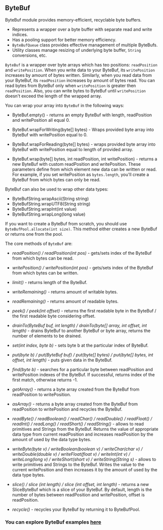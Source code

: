 ## ByteBuf

ByteBuf module provides memory-efficient, recyclable byte buffers.

* Represents a wrapper over a byte buffer with separate read and write indices.
* Has a pooling support for better memory efficiency.
* `ByteBufQueue` class provides effective management of multiple ByteBufs.
* Utility classes manage resizing of underlying byte buffer, `String` conversions, etc.

`ByteBuf` is a wrapper over byte arrays which has teo positions: `readPosition` and `writePosition`. When you write data 
to your ByteBuf, its `writePosition` increases by amount of bytes written. Similarly, when you read data from your ByteBuf,
its `readPosition` increases by amount of bytes read. You can read bytes from ByteBuf only when `writePosition` is greater 
then `readPosition`. Also, you can write bytes to ByteBuf until `writePosition` doesn't exceed the length of the wrapped 
array.

You can wrap your array into `ByteBuf` in the following ways:

* ByteBuf.empty() - returns an empty ByteBuf with length, readPosition and writePosition all equal 0.

* ByteBuf.wrapForWriting(byte[] bytes) - Wraps provided byte array into ByteBuf with writePosition equal to 0.

* ByteBuf.wrapForReading(byte[] bytes) - wraps provided byte array into ByteBuf with writePosition equal to length of 
provided array.

* ByteBuf.wrap(byte[] bytes, int readPosition, int writePosition) - returns a new ByteBuf with custom readPosition and 
writePosition. These parameters define from which element new data can be written or read. For example, if you set 
writePosition as `bytes.length`, you'll create a ByteBuf from which bytes can only be read.

ByteBuf can also be used to wrap other data types:
* ByteBufString.wrapAscii(String string)
* ByteBufString.wrapUTF8(String string)
* ByteBufString.wrapInt(int value)
* ByteBufString.wrapLong(long value)

If you want to create a ByteBuf from scratch, you should use `ByteBufPool.allocate(int size)`. This method either creates 
a new ByteBuf or returns one from the pool.

The core methods of `ByteBuf` are:

* *readPosition() / readPosition(int pos)* - gets/sets index of the ByteBuf from which bytes can be read.

* *writePosition() / writePosition(int pos)* - gets/sets index of the ByteBuf from which bytes can be written.

* *limit()* - returns length of the ByteBuf.

* *writeRemaining()* - returns amount of writable bytes.

* *readRemaining()* - returns amount of readable bytes.

* *peek() / peek(int offset)* - returns the first readable byte in the ByteBuf / the first readable byte considering offset.

* *drainTo(ByteBuf buf, int length) / drainTo(byte[] array, int offset, int length)* - drains ByteBuf to another ByteBuf 
or byte array, returns the number of elements to be drained.

* *set(int index, byte b)* - sets byte b at the particular index of ByteBuf.

* *put(byte b) / put(ByteBuf buf) / put(byte[] bytes) / put(byte[] bytes, int offset, int length)* - puts given data in 
the ByteBuf.

* *find(byte b)* - searches for a particular byte between readPosition and writePosition indexes of the ByteBuf. If 
successful, returns index of the first match, otherwise returns -1.

* *getArray()* - returns a byte array created from the ByteBuf from readPosition to writePosition.

* *asArray()* - returns a byte array created from the ByteBuf from readPosition to writePosition and recycles the ByteBuf.

* *readByte() / readBoolean() / readChar() / readDouble() / readFloat() / readInt() / readLong() / readShort() / 
readString()* - allows to read primitives and Strings from the ByteBuf. Returns the value of appropriate data type from 
current readPosition and increases readPosition by the amount of used by the data type bytes.

* *writeByte(byte v) / writeBoolean(boolean v) / writeChar(char v) / writeDouble(double v) / writeFloat(float v) / 
writeInt(int v) / writeLong(long v) / writeShort(short v) / writeString(String s)* - allows to write primitives and Strings 
to the ByteBuf. Writes the value to the current writePosition and then increases it by the amount of used by the data type 
bytes.

* *slice() / slice (int length) / slice (int offset, int length)* - returns a new SliceByteBuf which is a slice of your 
ByteBuf. By default, length is the number of bytes between readPosition and writePosition, offset is readPosition.

* *recycle()* - recycles your ByteBuf by returning it to ByteBufPool.

### You can explore ByteBuf examples [here](https://github.com/softindex/datakernel/tree/master/examples/bytebuf)
